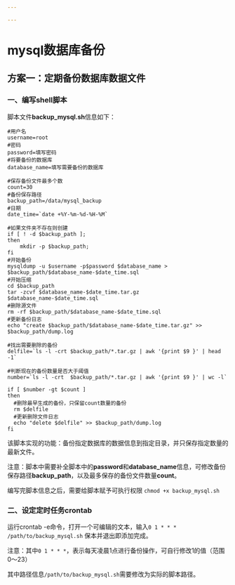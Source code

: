 ```yaml
---

---
```


# mysql数据库备份

## 方案一：定期备份数据库数据文件

### 一、编写shell脚本

脚本文件**backup_mysql.sh**信息如下：

```shell
#用户名
username=root
#密码
password=填写密码
#将要备份的数据库
database_name=填写需要备份的数据库

#保存备份文件最多个数
count=30
#备份保存路径
backup_path=/data/mysql_backup
#日期
date_time=`date +%Y-%m-%d-%H-%M`

#如果文件夹不存在则创建
if [ ! -d $backup_path ]; 
then     
    mkdir -p $backup_path; 
fi
#开始备份
mysqldump -u $username -p$password $database_name > $backup_path/$database_name-$date_time.sql
#开始压缩
cd $backup_path
tar -zcvf $database_name-$date_time.tar.gz $database_name-$date_time.sql
#删除源文件
rm -rf $backup_path/$database_name-$date_time.sql
#更新备份日志
echo "create $backup_path/$database_name-$date_time.tar.gz" >> $backup_path/dump.log

#找出需要删除的备份
delfile=`ls -l -crt $backup_path/*.tar.gz | awk '{print $9 }' | head -1`

#判断现在的备份数量是否大于阈值
number=`ls -l -crt  $backup_path/*.tar.gz | awk '{print $9 }' | wc -l`

if [ $number -gt $count ]
then
  #删除最早生成的备份，只保留count数量的备份
  rm $delfile
  #更新删除文件日志
  echo "delete $delfile" >> $backup_path/dump.log
fi
```

该脚本实现的功能：备份指定数据库的数据信息到指定目录，并只保存指定数量的最新文件。

注意：脚本中需要补全脚本中的**password**和**database_name**信息，可修改备份保存路径**backup_path**，以及最多保存的备份文件数量**count**。

编写完脚本信息之后，需要给脚本赋予可执行权限 `chmod +x backup_mysql.sh`

### 二、设定定时任务crontab

运行crontab -e命令，打开一个可编辑的文本，输入`0 1 * * * /path/to/backup_mysql.sh`  保本并退出即添加完成。

注意：其中`0 1 * * *`，表示每天凌晨1点进行备份操作，可自行修改1的值（范围0～23）

其中路径信息`/path/to/backup_mysql.sh`需要修改为实际的脚本路径。
